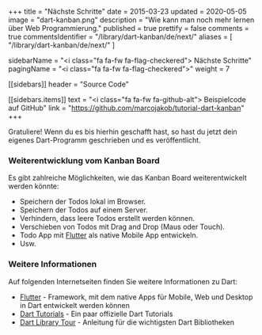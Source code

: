 +++
title = "Nächste Schritte"
date = 2015-03-23
updated = 2020-05-05
image = "dart-kanban.png"
description = "Wie kann man noch mehr lernen über Web Programmierung."
published = true
prettify = false
comments = true
commentsIdentifier = "/library/dart-kanban/de/next/"
aliases = [ 
  "/library/dart-kanban/de/next/" 
]

sidebarName = "<i class=\"fa fa-fw fa-flag-checkered\"></i> Nächste Schritte"
pagingName = "<i class=\"fa fa-fw fa-flag-checkered\"></i>"
weight = 7

[[sidebars]]
header = "Source Code"

[[sidebars.items]]
text = "<i class=\"fa fa-fw fa-github-alt\"></i> Beispielcode auf GitHub"
link = "https://github.com/marcojakob/tutorial-dart-kanban"
+++

Gratuliere! Wenn du es bis hierhin geschafft hast, so hast du jetzt dein eigenes Dart-Programm geschrieben und es veröffentlicht.


### Weiterentwicklung vom Kanban Board

Es gibt zahlreiche Möglichkeiten, wie das Kanban Board weiterentwickelt werden könnte:

* Speichern der Todos lokal im Browser.
* Speichern der Todos auf einem Server.
* Verhindern, dass leere Todos erstellt werden können.
* Verschieben von Todos mit Drag and Drop (Maus oder Touch).
* Todo App mit [Flutter](https://flutter.dev/) als native Mobile App entwickeln.
* Usw.


### Weitere Informationen

Auf folgenden Internetseiten finden Sie weitere Informationen zu Dart:

* [Flutter](https://flutter.dev/) - Framework, mit dem native Apps für Mobile, Web und Desktop in Dart entwickelt werden können
* [Dart Tutorials](https://dart.dev/tutorials) - Ein paar offizielle Dart Tutorials
* [Dart Library Tour](https://dart.dev/guides/libraries/library-tour) - Anleitung für die wichtigsten Dart Bibliotheken
